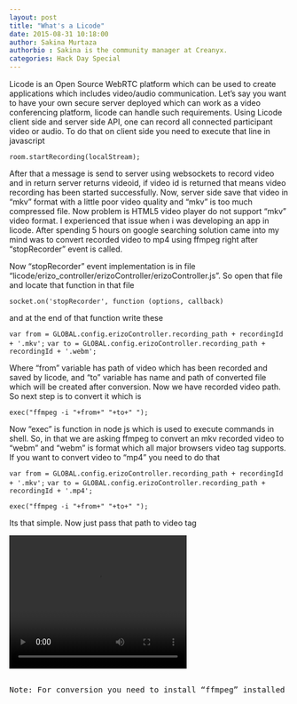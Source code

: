 ```yaml
---
layout: post
title: "What's a Licode"
date: 2015-08-31 10:18:00
author: Sakina Murtaza
authorbio : Sakina is the community manager at Creanyx. 
categories: Hack Day Special 
---
```

Licode is an Open Source WebRTC platform which can be used to create applications which includes video/audio communication. Let’s say you want to have your own secure server deployed which can work as a video conferencing platform, licode can handle such requirements. Using Licode client side and server side API, one can record all connected participant video or audio. To do that on client side you need to execute that line in javascript 

``room.startRecording(localStream);``

After that a message is send to server using websockets to record video and in return server returns videoid, if video id is returned that means video recording has been started successfully. Now, server side save that video in “mkv” format with a little poor video quality and “mkv” is too much compressed file. Now problem is HTML5 video player do not support “mkv” video format. I experienced that issue when i was developing an app in licode. After spending 5 hours on google searching solution came into my mind was to convert recorded video to mp4 using ffmpeg right after “stopRecorder” event is called.

Now “stopRecorder” event implementation is in file “licode/erizo_controller/erizoController/erizoController.js”. So open that file and locate that function in that file

``socket.on('stopRecorder', function (options, callback)``

and at the end of that function write these 

``var from = GLOBAL.config.erizoController.recording_path + recordingId + '.mkv';``
``var to = GLOBAL.config.erizoController.recording_path + recordingId + '.webm';``

Where “from” variable has path of video which has been recorded and saved by licode, and “to” variable has name and path of converted file which will be created after conversion. Now we have recorded video path. So next step is to convert it which is 

``exec("ffmpeg -i "+from+" "+to+" ");``

Now “exec” is function in node js which is used to execute commands in shell. So, in that we are asking ffmpeg to convert an mkv recorded video to “webm” and “webm” is format which all major browsers video tag supports. If you want to convert video to “mp4” you need to do that

``var from = GLOBAL.config.erizoController.recording_path + recordingId + '.mkv';``
``var to = GLOBAL.config.erizoController.recording_path + recordingId + '.mp4';``

``exec("ffmpeg -i "+from+" "+to+" ");``

Its that simple. Now just pass that path to video tag 

<pre><code><video width="320" height="240" controls>
    <source src="path/of/your/video.webm" type="video/webm"> <!-- “webm” or “mp4” -->
    Your browser does not support the video tag.
</video></code><pre>

Note: For conversion you need to install “ffmpeg” installed on “ubuntu”. To install “ffmpeg” please read and follow that article <http://linuxg.net/how-to-install-ffmpeg-2-4-2-on-ubuntu-14-04-linux-mint-17-elementary-os-0-3-deepin-2014-and-other-ubuntu-14-04-derivatives/>

